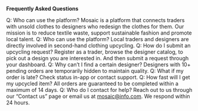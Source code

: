 **Frequently Asked Questions**

Q: Who can use the platform?
Mosaic is a platform that connects traders with unsold clothes to designers who redesign the clothes for them. Our mission is to reduce textile waste, support sustainable fashion and promote local talent.
Q: Who can use the platform?
Local traders and designers are directly involved in second-hand clothing upcycling. 
Q: How do I submit an upcycling request?
 Register as a trader, browse the designer catalog, to pick out a design you are interested in. And then submit a request through your dashboard.
Q: Why can’t I find a certain designer?
 Designers with 10+ pending orders are temporarily hidden to maintain quality.
Q: What if my order is late?
 Check status in-app or contact support.
Q: How fast will I get my upcycled item?
 All orders are guaranteed to be completed within a maximum of 14 days.
Q: Who do I contact for help?
Reach out to us through our “Contact us” page or email us at mosaic@info.com. We respond within 24 hours. 
